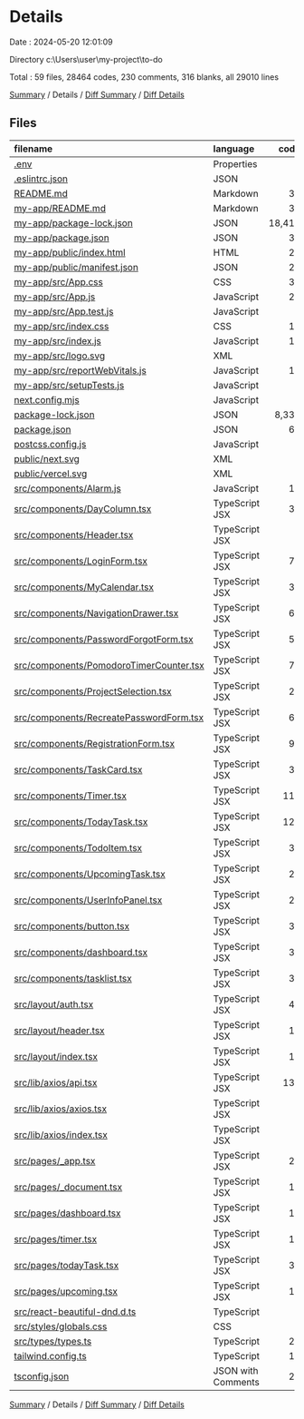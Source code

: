 # Details

Date : 2024-05-20 12:01:09

Directory c:\\Users\\user\\my-project\\to-do

Total : 59 files,  28464 codes, 230 comments, 316 blanks, all 29010 lines

[Summary](results.md) / Details / [Diff Summary](diff.md) / [Diff Details](diff-details.md)

## Files
| filename | language | code | comment | blank | total |
| :--- | :--- | ---: | ---: | ---: | ---: |
| [.env](/.env) | Properties | 1 | 0 | 1 | 2 |
| [.eslintrc.json](/.eslintrc.json) | JSON | 3 | 0 | 1 | 4 |
| [README.md](/README.md) | Markdown | 31 | 0 | 16 | 47 |
| [my-app/README.md](/my-app/README.md) | Markdown | 38 | 0 | 33 | 71 |
| [my-app/package-lock.json](/my-app/package-lock.json) | JSON | 18,410 | 0 | 1 | 18,411 |
| [my-app/package.json](/my-app/package.json) | JSON | 38 | 0 | 1 | 39 |
| [my-app/public/index.html](/my-app/public/index.html) | HTML | 20 | 23 | 1 | 44 |
| [my-app/public/manifest.json](/my-app/public/manifest.json) | JSON | 25 | 0 | 1 | 26 |
| [my-app/src/App.css](/my-app/src/App.css) | CSS | 33 | 0 | 6 | 39 |
| [my-app/src/App.js](/my-app/src/App.js) | JavaScript | 23 | 0 | 3 | 26 |
| [my-app/src/App.test.js](/my-app/src/App.test.js) | JavaScript | 7 | 0 | 2 | 9 |
| [my-app/src/index.css](/my-app/src/index.css) | CSS | 12 | 0 | 2 | 14 |
| [my-app/src/index.js](/my-app/src/index.js) | JavaScript | 12 | 3 | 3 | 18 |
| [my-app/src/logo.svg](/my-app/src/logo.svg) | XML | 1 | 0 | 0 | 1 |
| [my-app/src/reportWebVitals.js](/my-app/src/reportWebVitals.js) | JavaScript | 12 | 0 | 2 | 14 |
| [my-app/src/setupTests.js](/my-app/src/setupTests.js) | JavaScript | 1 | 4 | 1 | 6 |
| [next.config.mjs](/next.config.mjs) | JavaScript | 4 | 1 | 2 | 7 |
| [package-lock.json](/package-lock.json) | JSON | 8,333 | 0 | 1 | 8,334 |
| [package.json](/package.json) | JSON | 68 | 0 | 1 | 69 |
| [postcss.config.js](/postcss.config.js) | JavaScript | 6 | 0 | 1 | 7 |
| [public/next.svg](/public/next.svg) | XML | 1 | 0 | 0 | 1 |
| [public/vercel.svg](/public/vercel.svg) | XML | 1 | 0 | 0 | 1 |
| [src/components/Alarm.js](/src/components/Alarm.js) | JavaScript | 10 | 0 | 3 | 13 |
| [src/components/DayColumn.tsx](/src/components/DayColumn.tsx) | TypeScript JSX | 37 | 0 | 5 | 42 |
| [src/components/Header.tsx](/src/components/Header.tsx) | TypeScript JSX | 7 | 0 | 2 | 9 |
| [src/components/LoginForm.tsx](/src/components/LoginForm.tsx) | TypeScript JSX | 71 | 2 | 8 | 81 |
| [src/components/MyCalendar.tsx](/src/components/MyCalendar.tsx) | TypeScript JSX | 32 | 0 | 7 | 39 |
| [src/components/NavigationDrawer.tsx](/src/components/NavigationDrawer.tsx) | TypeScript JSX | 63 | 0 | 7 | 70 |
| [src/components/PasswordForgotForm.tsx](/src/components/PasswordForgotForm.tsx) | TypeScript JSX | 55 | 0 | 7 | 62 |
| [src/components/PomodoroTimerCounter.tsx](/src/components/PomodoroTimerCounter.tsx) | TypeScript JSX | 74 | 0 | 12 | 86 |
| [src/components/ProjectSelection.tsx](/src/components/ProjectSelection.tsx) | TypeScript JSX | 22 | 0 | 5 | 27 |
| [src/components/RecreatePasswordForm.tsx](/src/components/RecreatePasswordForm.tsx) | TypeScript JSX | 64 | 0 | 11 | 75 |
| [src/components/RegistrationForm.tsx](/src/components/RegistrationForm.tsx) | TypeScript JSX | 98 | 0 | 8 | 106 |
| [src/components/TaskCard.tsx](/src/components/TaskCard.tsx) | TypeScript JSX | 32 | 0 | 5 | 37 |
| [src/components/Timer.tsx](/src/components/Timer.tsx) | TypeScript JSX | 112 | 1 | 12 | 125 |
| [src/components/TodayTask.tsx](/src/components/TodayTask.tsx) | TypeScript JSX | 120 | 0 | 10 | 130 |
| [src/components/TodoItem.tsx](/src/components/TodoItem.tsx) | TypeScript JSX | 35 | 3 | 9 | 47 |
| [src/components/UpcomingTask.tsx](/src/components/UpcomingTask.tsx) | TypeScript JSX | 27 | 0 | 7 | 34 |
| [src/components/UserInfoPanel.tsx](/src/components/UserInfoPanel.tsx) | TypeScript JSX | 29 | 0 | 6 | 35 |
| [src/components/button.tsx](/src/components/button.tsx) | TypeScript JSX | 39 | 0 | 3 | 42 |
| [src/components/dashboard.tsx](/src/components/dashboard.tsx) | TypeScript JSX | 34 | 1 | 6 | 41 |
| [src/components/tasklist.tsx](/src/components/tasklist.tsx) | TypeScript JSX | 39 | 1 | 7 | 47 |
| [src/layout/auth.tsx](/src/layout/auth.tsx) | TypeScript JSX | 43 | 1 | 6 | 50 |
| [src/layout/header.tsx](/src/layout/header.tsx) | TypeScript JSX | 11 | 2 | 2 | 15 |
| [src/layout/index.tsx](/src/layout/index.tsx) | TypeScript JSX | 15 | 1 | 1 | 17 |
| [src/lib/axios/api.tsx](/src/lib/axios/api.tsx) | TypeScript JSX | 139 | 43 | 23 | 205 |
| [src/lib/axios/axios.tsx](/src/lib/axios/axios.tsx) | TypeScript JSX | 0 | 37 | 9 | 46 |
| [src/lib/axios/index.tsx](/src/lib/axios/index.tsx) | TypeScript JSX | 0 | 104 | 20 | 124 |
| [src/pages/_app.tsx](/src/pages/_app.tsx) | TypeScript JSX | 27 | 1 | 3 | 31 |
| [src/pages/_document.tsx](/src/pages/_document.tsx) | TypeScript JSX | 12 | 0 | 2 | 14 |
| [src/pages/dashboard.tsx](/src/pages/dashboard.tsx) | TypeScript JSX | 11 | 0 | 4 | 15 |
| [src/pages/timer.tsx](/src/pages/timer.tsx) | TypeScript JSX | 10 | 0 | 5 | 15 |
| [src/pages/todayTask.tsx](/src/pages/todayTask.tsx) | TypeScript JSX | 36 | 0 | 8 | 44 |
| [src/pages/upcoming.tsx](/src/pages/upcoming.tsx) | TypeScript JSX | 11 | 1 | 4 | 16 |
| [src/react-beautiful-dnd.d.ts](/src/react-beautiful-dnd.d.ts) | TypeScript | 1 | 0 | 0 | 1 |
| [src/styles/globals.css](/src/styles/globals.css) | CSS | 6 | 0 | 2 | 8 |
| [src/types/types.ts](/src/types/types.ts) | TypeScript | 22 | 1 | 4 | 27 |
| [tailwind.config.ts](/tailwind.config.ts) | TypeScript | 19 | 0 | 2 | 21 |
| [tsconfig.json](/tsconfig.json) | JSON with Comments | 21 | 0 | 2 | 23 |

[Summary](results.md) / Details / [Diff Summary](diff.md) / [Diff Details](diff-details.md)